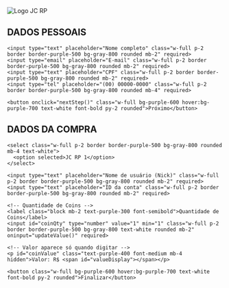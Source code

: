 <!DOCTYPE html>
<html lang="pt-BR">
<head>
  <meta charset="UTF-8">
  <meta name="viewport" content="width=device-width, initial-scale=1.0">
  <title>Compra de Coins - Brasil RP</title>
  <script src="https://cdn.tailwindcss.com"></script>
</head>
<body class="bg-gray-900 text-white">

  <!-- Logo com fundo transparente -->
  <div class="flex justify-center mt-6">
    <img src="img/logo-jc.png" alt="Logo JC RP" class="w-32 h-auto">
  </div>

  <!-- Horário de Brasília -->
  <div class="text-center mt-2 text-purple-400 font-mono text-sm">
    <span id="brTime"></span>
  </div>

  <!-- Etapa 1: Dados Pessoais -->
  <div id="step1" class="p-6 max-w-md mx-auto">
    <h2 class="text-2xl font-bold mb-4 text-purple-400">DADOS PESSOAIS</h2>

    <input type="text" placeholder="Nome completo" class="w-full p-2 border border-purple-500 bg-gray-800 rounded mb-2" required>
    <input type="email" placeholder="E-mail" class="w-full p-2 border border-purple-500 bg-gray-800 rounded mb-2" required>
    <input type="text" placeholder="CPF" class="w-full p-2 border border-purple-500 bg-gray-800 rounded mb-2" required>
    <input type="tel" placeholder="(00) 00000-0000" class="w-full p-2 border border-purple-500 bg-gray-800 rounded mb-4" required>

    <button onclick="nextStep()" class="w-full bg-purple-600 hover:bg-purple-700 text-white font-bold py-2 rounded">Próximo</button>
  </div>

  <!-- Etapa 2: Dados da Conta -->
  <div id="step2" class="p-6 max-w-md mx-auto hidden">
    <h2 class="text-2xl font-bold mb-4 text-purple-400">DADOS DA COMPRA</h2>

    <select class="w-full p-2 border border-purple-500 bg-gray-800 rounded mb-4 text-white">
      <option selected>JC RP 1</option>
    </select>

    <input type="text" placeholder="Nome de usuário (Nick)" class="w-full p-2 border border-purple-500 bg-gray-800 rounded mb-2" required>
    <input type="text" placeholder="ID da conta" class="w-full p-2 border border-purple-500 bg-gray-800 rounded mb-2" required>

    <!-- Quantidade de Coins -->
    <label class="block mb-2 text-purple-300 font-semibold">Quantidade de Coins</label>
    <input id="coinQty" type="number" value="1" min="1" class="w-full p-2 border border-purple-500 bg-gray-800 text-white rounded mb-2" oninput="updateValue()" required>

    <!-- Valor aparece só quando digitar -->
    <p id="coinValue" class="text-purple-400 font-medium mb-4 hidden">Valor: R$ <span id="valueDisplay"></span></p>

    <button class="w-full bg-purple-600 hover:bg-purple-700 text-white font-bold py-2 rounded">Finalizar</button>
  </div>

  <script>
    function nextStep() {
      const inputs = document.querySelectorAll('#step1 input');
      for (const input of inputs) {
        if (!input.checkValidity()) {
          input.reportValidity();
          return;
        }
      }
      document.getElementById('step1').classList.add('hidden');
      document.getElementById('step2').classList.remove('hidden');
    }

    function updateValue() {
      const qty = document.getElementById('coinQty').value;
      const value = qty * 1;
      document.getElementById('valueDisplay').innerText = value.toFixed(2).replace('.', ',');
      document.getElementById('coinValue').classList.remove('hidden');
    }

    function updateBrasiliaTime() {
      const now = new Date();
      const options = {
        timeZone: 'America/Sao_Paulo',
        hour: '2-digit',
        minute: '2-digit',
        second: '2-digit'
      };
      document.getElementById('brTime').textContent =
        `Horário de Brasília: ${now.toLocaleTimeString('pt-BR', options)}`;
    }

    setInterval(updateBrasiliaTime, 1000);
    updateBrasiliaTime();
  </script>

</body>
</html>
